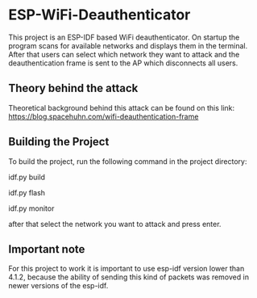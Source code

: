 # ESP-WiFi-Deauthenticator
This project is an ESP-IDF based WiFi deauthenticator. On startup the program scans for available networks and displays them in the terminal. After that users can select which network they want to attack and the deauthentication frame is sent to the AP which disconnects all users.

## Theory behind the attack
Theoretical background behind this attack can be found on this link: https://blog.spacehuhn.com/wifi-deauthentication-frame

## Building the Project
To build the project, run the following command in the project directory:

idf.py build

idf.py flash

idf.py monitor

after that select the network you want to attack and press enter.

## Important note
For this project to work it is important to use esp-idf version lower than 4.1.2, because the ability of sending this kind of packets was removed in newer versions of the esp-idf.

